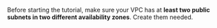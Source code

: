Before starting the tutorial, make sure your VPC has at **least two public subnets in two different availability zones**. Create them needed.


